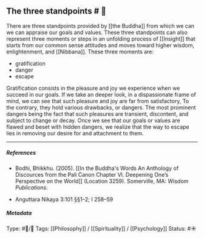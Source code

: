 ## The three standpoints  # 🧠

There are three standpoints provided by [[the Buddha]] from which we can we can appraise our goals and values. These three standpoints can also represent three moments or steps in an unfolding process of [[Insight]] that starts from our common sense attitudes and moves toward higher wisdom, enlightenment, and [[Nibbana]]. These three moments are: 

- gratification
- danger
- escape

Gratification consists in the pleasure and joy we experience when we succeed in our goals. If we take an deeper look, in a dispassionate frame of mind, we can see that such pleasure and joy are far from satisfactory, To the contrary, they hold various drawbacks, or dangers. The most prominent dangers being the fact that such pleasures are transient, discontent, and subject to change or decay. Once we see that our goals or values are flawed and beset with hidden dangers, we realize that the way to escape lies in removing our desire for and attachment to them. 

___

##### References

- Bodhi, Bhikkhu. (2005). [[In the Buddha's Words An Anthology of Discources from the Pali Canon Chapter VI. Deepening One’s Perspective on the World]]   (Location 3259). Somerville, MA: _Wisdom Publications_.

- Anguttara Nikaya 3:101 §§1–2; I 258–59

##### Metadata

Type: #🔵/🔵 
Tags: [[Philosophy]] / [[Spirituality]] / [[Psychology]]
Status: #☀️ 